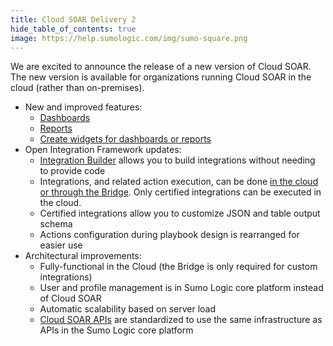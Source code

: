 ```yaml
---
title: Cloud SOAR Delivery 2
hide_table_of_contents: true
image: https://help.sumologic.com/img/sumo-square.png
---
```

We are excited to announce the release of a new version of Cloud SOAR. The new version is available for organizations running Cloud SOAR in the cloud (rather than on-premises). 

* New and improved features:
   * [Dashboards](/docs/cloud-soar/main-menu/#create-a-dashboard)
   * [Reports](/docs/cloud-soar/global-functions-menu#report)
   * [Create widgets for dashboards or reports](/docs/cloud-soar/main-menu#create-widgets-for-dashboards-or-reports)
 * Open Integration Framework updates:
    * [Integration Builder](/docs/cloud-soar/automation#integration-builder) allows you to build integrations without needing to provide code
   * Integrations, and related action execution, can be done [in the cloud or through the Bridge](/docs/cloud-soar/automation#cloud-or-bridge-execution). Only certified integrations can be executed in the cloud.
    * Certified integrations allow you to customize JSON and table output schema
    * Actions configuration during playbook design is rearranged for easier use
* Architectural improvements:
     * Fully-functional in the Cloud (the Bridge is only required for custom integrations)
     * User and profile management is in Sumo Logic core platform instead of Cloud SOAR
     * Automatic scalability based on server load
     * [Cloud SOAR APIs](/docs/cloud-soar/cloud-soar-apis/) are standardized to use the same infrastructure as APIs in the Sumo Logic core platform

